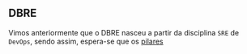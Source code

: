 DBRE
------------------

Vimos anteriormente que o DBRE nasceu a partir da disciplina `SRE` de `DevOps`, sendo assim, espera-se que os [pilares](/01%20-%20Concept/01%20-%20Background.md#pilares-do-sre )